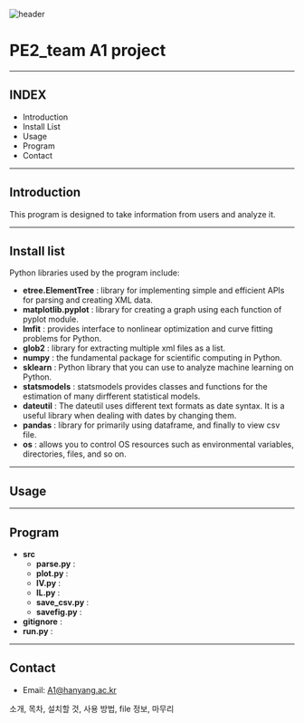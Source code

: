 ![header](https://capsule-render.vercel.app/api?type=Waving&color=auto&height=200&section=header&text=PE2project_A1&fontSize=35)

# PE2_team A1 project
***
## INDEX
* Introduction
* Install List
* Usage
* Program
* Contact
***
## Introduction
This program is designed to take information from users and analyze it. 
***
## Install list
Python libraries used by the program include: 

- **etree.ElementTree** : library for implementing simple and efficient APIs for parsing and creating XML data.
- **matplotlib.pyplot** : library for creating a graph using each function of pyplot module. 
- **lmfit** : provides interface to nonlinear optimization and curve fitting problems for Python.
- **glob2** : library for extracting multiple xml files as a list.
- **numpy** : the fundamental package for scientific computing in Python.
- **sklearn** : Python library that you can use to analyze machine learning on Python.
- **statsmodels** : statsmodels provides classes and functions for the estimation of many dirfferent statistical models.
- **dateutil** : The dateutil uses different text formats as date syntax. It is a useful library when dealing with dates by changing them.
- **pandas** : library for primarily using dataframe, and finally to view csv file.
- **os** : allows you to control OS resources such as environmental variables, directories, files, and so on.
***
## Usage
***
## Program
- **src**
  - **parse.py** :
  - **plot.py** :
  - **IV.py** :
  - **IL.py** :
  - **save_csv.py** :
  - **savefig.py** :
- **gitignore** :
- **run.py** :
***
## Contact
* Email: <A1@hanyang.ac.kr>


소개, 목차, 설치할 것, 사용 방법, file 정보, 마무리
